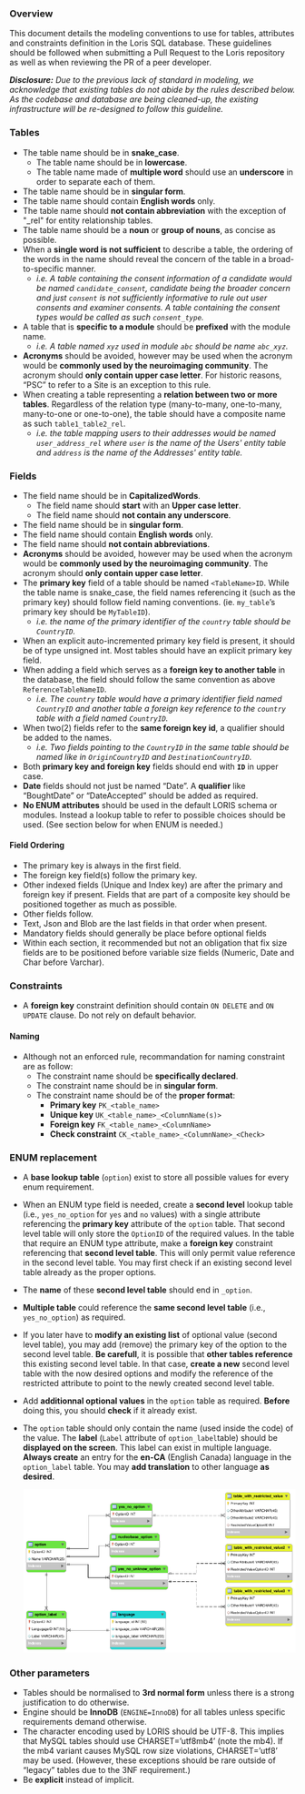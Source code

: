 ### Overview

This document details the modeling conventions to use for tables, attributes
and constraints definition in the Loris SQL database. These guidelines should
be followed when submitting a Pull Request to the Loris repository as well
as when reviewing the PR of a peer developer.

***Disclosure:** Due to the previous lack of standard in modeling,
we acknowledge that existing tables do not abide by the rules described
below. As the codebase and database are being cleaned-up, the existing
infrastructure will be re-designed to follow this guideline.*

### Tables

- The table name should be in **snake_case**.  
  - The table name should be in **lowercase**.
  - The table name made of **multiple word** should use an **underscore** 
  in order to separate each of them.
- The table name should be in **singular form**.
- The table name should contain **English words** only.
- The table name should **not contain abbreviation** with the exception of 
  "\_rel" for entity relationship tables.
- The table name should be a **noun** or **group of nouns**, as concise as 
  possible.
- When a **single word is not sufficient** to describe a table, the ordering 
  of the words in the name should reveal the concern of the table in a 
  broad-to-specific manner. 
  - *i.e. A table containing the consent information of a candidate would be 
    named `candidate_consent`, candidate being the broader concern and just 
    `consent` is not sufficiently  informative to rule out user consents and 
    examiner consents. A table containing the consent types would be called 
    as such `consent_type`.*
- A table that is **specific to a module** should be **prefixed** with the 
  module name.
  - *i.e. A table named `xyz` used in module `abc` should be name `abc_xyz`.*
- **Acronyms** should be avoided, however may be used when the acronym would 
  be **commonly used by the neuroimaging community**. The acronym should
  **only contain upper case letter**. For historic reasons, “PSC” to refer to 
  a Site is an exception to this rule.
- When creating a table representing a **relation between two or more tables**. 
  Regardless of the relation type (many-to-many, one-to-many, many-to-one or 
  one-to-one), the table should have a composite name as such 
  `table1_table2_rel`.
  - *i.e. the table mapping users to their addresses would be named 
  `user_address_rel` where `user` is the name of the Users' entity table and 
  `address` is the name of the Addresses' entity table.*

### Fields

- The field name should be in **CapitalizedWords**.
  - The field name should **start** with an **Upper case letter**.
  - The field name should **not contain any underscore**.
- The field name should be in **singular form**.
- The field name should contain **English words** only.
- The field name should **not contain abbreviations**.
- **Acronyms** should be avoided, however may be used when the acronym would 
  be **commonly used by the neuroimaging community**. The acronym should 
  **only contain upper case letter**.
- The **primary key** field of a table should be named `<TableName>ID`. While 
  the table name is snake_case, the field names referencing it (such as the 
  primary key) should follow field naming conventions. (ie. `my_table`’s 
  primary key should be `MyTableID`).
  - *i.e. the name of the primary identifier of the `country` table should be 
  `CountryID`.*
- When an explicit auto-incremented primary key field is present, it should be
  of type unsigned int. Most tables should have an explicit primary key field.
- When adding a field which serves as a **foreign key to another table**
  in the database, the field should follow the same convention as above
  `ReferenceTableNameID`.
  - *i.e. The `country` table would have a primary identifier field named
  `CountryID` and another table a foreign key reference to the `country`
  table with a field named `CountryID`.*
- When two(2) fields refer to the **same foreign key id**, a qualifier should
  be added to the names.
  - *i.e. Two fields pointing to the `CountryID` in the same table should
  be named like in `OriginCountryID` and `DestinationCountryID`.*
- Both **primary key and foreign key** fields should end with **`ID`**
  in upper case.  
- **Date** fields should not just be named “Date”. A
  **qualifier** like “BoughtDate” or “DateAccepted” should be added as
  required.  
- **No ENUM attributes** should be used in the default LORIS schema
  or modules. Instead a lookup table to refer to possible choices should be used.
  (See section below for when ENUM is needed.)

#### Field Ordering

- The primary key is always in the first field.
- The foreign key field(s) follow the primary key.
- Other indexed fields (Unique and Index key) are after the primary and foreign 
  key if present. Fields that are part of a composite key should be positioned 
  together as much as possible.
- Other fields follow. 
- Text, Json and Blob are the last fields in that order when present.
- Mandatory fields should generally be place before optional fields
- Within each section, it recommended but not an obligation that fix size fields 
  are to be positioned before variable size fields (Numeric, Date and Char before 
  Varchar).  

### Constraints

- A **foreign key** constraint definition should contain `ON DELETE` and 
  `ON UPDATE` clause. Do not rely on default behavior.

#### Naming
- Although not an enforced rule, recommandation for naming constraint are 
  as follow:
  - The constraint name should be **specifically declared**.
  - The constraint name should be in **singular form**.
  - The constraint name should be of the **proper format**:
    - **Primary key** `PK_<table_name>`
    - **Unique key** `UK_<table_name>_<ColumnName(s)>`
    - **Foreign key** `FK_<table_name>_<ColumnName>`
    - **Check constraint** `CK_<table_name>_<ColumnName>_<Check>`

### ENUM replacement

- A **base lookup table** (`option`) exist to store all possible values for 
  every enum requirement.
- When an ENUM type field is needed, create a **second level** lookup table 
  (i.e., `yes_no_option` for `yes` and `no` values) with a single attribute
  referencing the **primary key** attribute of the `option` table. That second 
  level table will only store the `OptionID` of the required values. In the 
  table that require an ENUM type attribute, make a **foreign key** constraint 
  referencing that **second level table**. This will only permit value 
  reference in the second level table. You may first check if an existing 
  second level table already as the proper options.
- The **name** of these **second level table** should end in `_option`.
- **Multiple table** could reference the **same second level table** 
  (i.e., `yes_no_option`) as required.
- If you later have to **modify an existing list** of optional value (second 
  level table), you may add (remove) the primary key of the option to the 
  second level table. **Be carefull**, it is possible that **other tables 
  reference** this existing second level table. In that case, **create a 
  new** second level table with the now desired options and modify the 
  reference of the restricted attribute to point to the newly created second 
  level table.
- Add **additionnal optional values** in the `option` table as required. 
  **Before** doing this, you should **check** if it already exist.

- The `option` table should only contain the name (used inside the code) of 
  the value. The **label** (`Label` attribute of `option_label`table) should
  be **displayed on the screen**. This label can exist in multiple language.
  **Always create** an entry for the **en-CA** (English Canada) language 
  in the `option_label` table. You may **add translation** to other language 
  **as desired**.

  ![option example](image/optionExample.png)
### Other parameters
- Tables should be normalised to **3rd normal form**  unless there is a strong
  justification to do otherwise.
- Engine should be **InnoDB** (`ENGINE=InnoDB`) for all tables unless specific
  requirements demand otherwise.
- The character encoding used by LORIS should be UTF-8. This implies that MySQL 
  tables should use CHARSET=’utf8mb4’ (note the mb4). If the mb4 variant causes 
  MySQL row size violations, CHARSET=’utf8’ may be used. (However, these 
  exceptions should be rare outside of “legacy” tables due to the 3NF 
  requirement.)
- Be **explicit** instead of implicit.


